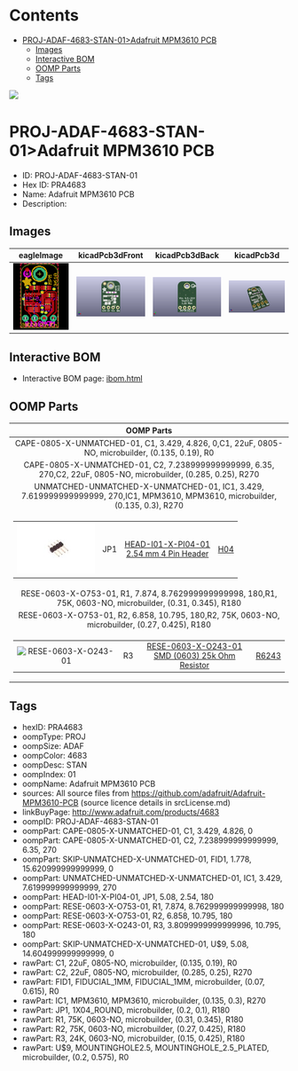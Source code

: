 



Contents
========

* [PROJ-ADAF-4683-STAN-01>Adafruit MPM3610 PCB](#proj-adaf-4683-stan-01adafruit-mpm3610-pcb)
	* [Images](#images)
	* [Interactive BOM](#interactive-bom)
	* [OOMP Parts](#oomp-parts)
	* [Tags](#tags)
  
![][im]
# PROJ-ADAF-4683-STAN-01>Adafruit MPM3610 PCB

- ID: PROJ-ADAF-4683-STAN-01
- Hex ID: PRA4683
- Name: Adafruit MPM3610 PCB
- Description: 

## Images
  
  

|eagleImage|kicadPcb3dFront|kicadPcb3dBack|kicadPcb3d|
| :---: | :---: | :---: | :---: |
|[![eagleImage](eagleImage_140.png)](eagleImage_600.png)|[![kicadPcb3dFront](kicadPcb3dFront_140.png)](kicadPcb3dFront_600.png)|[![kicadPcb3dBack](kicadPcb3dBack_140.png)](kicadPcb3dBack_600.png)|[![kicadPcb3d](kicadPcb3d_140.png)](kicadPcb3d_600.png)|

## Interactive BOM

- Interactive BOM page: [ibom.html](kicad/bom/ibom.html)

## OOMP Parts
  

|OOMP Parts|
| :---: |
|CAPE-0805-X-UNMATCHED-01, C1, 3.429, 4.826, 0,C1, 22uF, 0805-NO, microbuilder, (0.135, 0.19), R0|
|CAPE-0805-X-UNMATCHED-01, C2, 7.238999999999999, 6.35, 270,C2, 22uF, 0805-NO, microbuilder, (0.285, 0.25), R270|
|UNMATCHED-UNMATCHED-X-UNMATCHED-01, IC1, 3.429, 7.619999999999999, 270,IC1, MPM3610, MPM3610, microbuilder, (0.135, 0.3), R270|
|<table><tr><td>![HEAD-I01-X-PI04-01](https://raw.githubusercontent.com/oomlout/oomlout_OOMP_parts/main/HEAD-I01-X-PI04-01/image_140.jpg)</td><td> JP1</td><td>[HEAD-I01-X-PI04-01<br>2.54 mm 4 Pin Header](https://github.com/oomlout/oomlout_OOMP_parts/tree/main/HEAD-I01-X-PI04-01/)</td><td>[H04](https://github.com/oomlout/oomlout_OOMP_parts/tree/main/HEAD-I01-X-PI04-01/)</td></tr></table>|
|RESE-0603-X-O753-01, R1, 7.874, 8.762999999999998, 180,R1, 75K, 0603-NO, microbuilder, (0.31, 0.345), R180|
|RESE-0603-X-O753-01, R2, 6.858, 10.795, 180,R2, 75K, 0603-NO, microbuilder, (0.27, 0.425), R180|
|<table><tr><td>![RESE-0603-X-O243-01](https://raw.githubusercontent.com/oomlout/oomlout_OOMP_parts/main/RESE-0603-X-O243-01/image_140.jpg)</td><td> R3</td><td>[RESE-0603-X-O243-01<br>SMD (0603) 25k Ohm Resistor](https://github.com/oomlout/oomlout_OOMP_parts/tree/main/RESE-0603-X-O243-01/)</td><td>[R6243](https://github.com/oomlout/oomlout_OOMP_parts/tree/main/RESE-0603-X-O243-01/)</td></tr></table>|

## Tags

- hexID: PRA4683
- oompType: PROJ
- oompSize: ADAF
- oompColor: 4683
- oompDesc: STAN
- oompIndex: 01
- oompName: Adafruit MPM3610 PCB
- sources: All source files from https://github.com/adafruit/Adafruit-MPM3610-PCB (source licence details in srcLicense.md)
- linkBuyPage: http://www.adafruit.com/products/4683
- oompID: PROJ-ADAF-4683-STAN-01
- oompPart: CAPE-0805-X-UNMATCHED-01, C1, 3.429, 4.826, 0
- oompPart: CAPE-0805-X-UNMATCHED-01, C2, 7.238999999999999, 6.35, 270
- oompPart: SKIP-UNMATCHED-X-UNMATCHED-01, FID1, 1.778, 15.620999999999999, 0
- oompPart: UNMATCHED-UNMATCHED-X-UNMATCHED-01, IC1, 3.429, 7.619999999999999, 270
- oompPart: HEAD-I01-X-PI04-01, JP1, 5.08, 2.54, 180
- oompPart: RESE-0603-X-O753-01, R1, 7.874, 8.762999999999998, 180
- oompPart: RESE-0603-X-O753-01, R2, 6.858, 10.795, 180
- oompPart: RESE-0603-X-O243-01, R3, 3.8099999999999996, 10.795, 180
- oompPart: SKIP-UNMATCHED-X-UNMATCHED-01, U$9, 5.08, 14.604999999999999, 0
- rawPart: C1, 22uF, 0805-NO, microbuilder, (0.135, 0.19), R0
- rawPart: C2, 22uF, 0805-NO, microbuilder, (0.285, 0.25), R270
- rawPart: FID1, FIDUCIAL_1MM, FIDUCIAL_1MM, microbuilder, (0.07, 0.615), R0
- rawPart: IC1, MPM3610, MPM3610, microbuilder, (0.135, 0.3), R270
- rawPart: JP1, 1X04_ROUND, microbuilder, (0.2, 0.1), R180
- rawPart: R1, 75K, 0603-NO, microbuilder, (0.31, 0.345), R180
- rawPart: R2, 75K, 0603-NO, microbuilder, (0.27, 0.425), R180
- rawPart: R3, 24K, 0603-NO, microbuilder, (0.15, 0.425), R180
- rawPart: U$9, MOUNTINGHOLE2.5, MOUNTINGHOLE_2.5_PLATED, microbuilder, (0.2, 0.575), R0



[im]: kicadPcb3d_450.png
